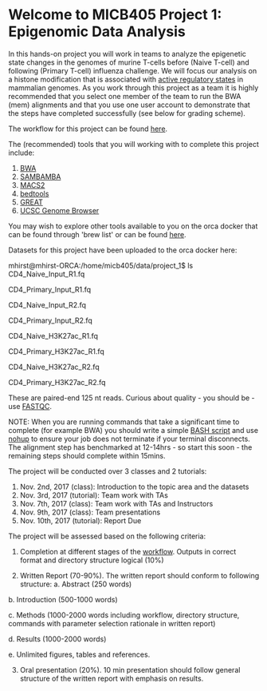 
# Welcome to MICB405 Project 1: Epigenomic Data Analysis <a id="welcome"></a>

In this hands-on project you will work in teams to analyze the epigenetic state changes in the genomes of murine T-cells before (Naive T-cell) and following (Primary T-cell) influenza challenge.  We will focus our analysis on a histone modification that is associated with [active regulatory states](https://www.nature.com/articles/nrg3682) in mammalian genomes.  As you work through this project as a team it is highly recommended that you select one member of the team to run the BWA (mem) alignments and that you use one user account to demonstrate that the steps have completed successfully (see below for grading scheme).   

The workflow for this project can be found [here](https://github.com/martinhirst/micb405_project_1/blob/master/workflow.jpeg).

The (recommended) tools that you will working with to complete this project include:

1.  [BWA](https://github.com/lh3/bwa) 
2.  [SAMBAMBA](http://lomereiter.github.io/sambamba/)
3.  [MACS2](https://github.com/taoliu/MACS)
4.  [bedtools](http://bedtools.readthedocs.io/en/latest/)
5.  [GREAT](http://great.stanford.edu/public/html/index.php)
6.  [UCSC Genome Browser](https://genome.ucsc.edu/)

You may wish to explore other tools available to you on the orca docker that can be found through 'brew list' or can be found [here](https://github.com/bcgsc/orca/blob/master/versions.tsv).

Datasets for this project have been uploaded to the orca docker here:

mhirst@mhirst-ORCA:/home/micb405/data/project_1$ ls
CD4_Naive_Input_R1.fq

CD4_Primary_Input_R1.fq

CD4_Naive_Input_R2.fq

CD4_Primary_Input_R2.fq

CD4_Naive_H3K27ac_R1.fq

CD4_Primary_H3K27ac_R1.fq  

CD4_Naive_H3K27ac_R2.fq

CD4_Primary_H3K27ac_R2.fq  

These are paired-end 125 nt reads.  Curious about quality - you should be - use [FASTQC](https://www.bioinformatics.babraham.ac.uk/projects/fastqc/).

NOTE:  When you are running commands that take a significant time to complete (for example BWA) you should write a simple [BASH script](http://tldp.org/LDP/Bash-Beginners-Guide/html/sect_02_01.html) and use [nohup](https://en.wikipedia.org/wiki/Nohup) to ensure your job does not terminate if your terminal disconnects.  The alignment step has benchmarked at 12-14hrs - so start this soon - the remaining steps should complete within 15mins.

The project will be conducted over 3 classes and 2 tutorials:

1. Nov. 2nd, 2017 (class):   Introduction to the topic area and the datasets
2. Nov. 3rd, 2017 (tutorial):  Team work with TAs
3. Nov. 7th, 2017 (class):   Team work with TAs and Instructors
4. Nov. 9th, 2017 (class):  Team presentations
5. Nov. 10th, 2017 (tutorial):  Report Due


The project will be assessed based on the following criteria:

1)	Completion at different stages of the [workflow](https://github.com/martinhirst/micb405_project_1/blob/master/workflow.jpeg). Outputs in correct format and directory structure logical (10%)

2)	Written Report (70-90%).  The written report should conform to following structure:
a.  Abstract (250 words)

b.  Introduction (500-1000 words)

c.  Methods (1000-2000 words including workflow, directory structure, commands with parameter selection rationale in written report)

d.  Results (1000-2000 words)

e.  Unlimited figures, tables and references.

3)	Oral presentation (20%).  10 min presentation should follow general structure of the written report with emphasis on results.


